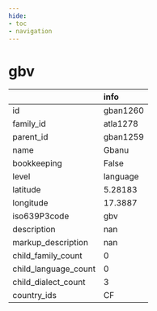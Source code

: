 ```yaml
---
hide:
- toc
- navigation
---
```

# gbv
|                      | info     |
|:---------------------|:---------|
| id                   | gban1260 |
| family_id            | atla1278 |
| parent_id            | gban1259 |
| name                 | Gbanu    |
| bookkeeping          | False    |
| level                | language |
| latitude             | 5.28183  |
| longitude            | 17.3887  |
| iso639P3code         | gbv      |
| description          | nan      |
| markup_description   | nan      |
| child_family_count   | 0        |
| child_language_count | 0        |
| child_dialect_count  | 3        |
| country_ids          | CF       |